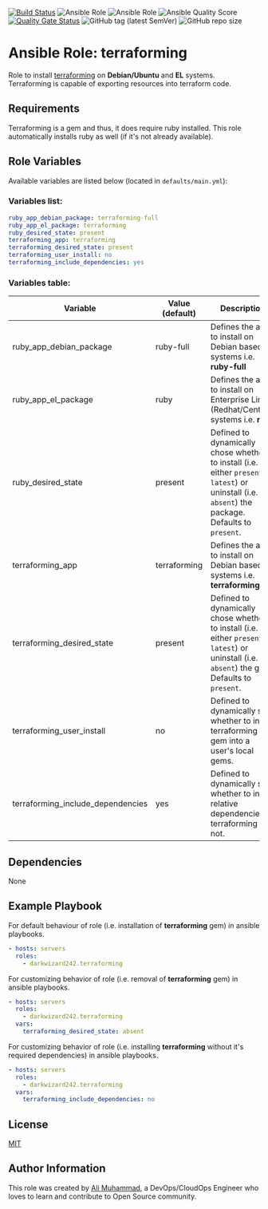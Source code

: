 [![Build Status](https://travis-ci.com/darkwizard242/ansible-role-terraforming.svg?branch=master)](https://travis-ci.com/darkwizard242/ansible-role-terraforming) ![Ansible Role](https://img.shields.io/ansible/role/46002?color=dark%20green%20) ![Ansible Role](https://img.shields.io/ansible/role/d/46002?label=role%20downloads) ![Ansible Quality Score](https://img.shields.io/ansible/quality/46002?label=ansible%20quality%20score) [![Quality Gate Status](https://sonarcloud.io/api/project_badges/measure?project=ansible-role-terraforming&metric=alert_status)](https://sonarcloud.io/dashboard?id=ansible-role-terraforming) ![GitHub tag (latest SemVer)](https://img.shields.io/github/tag/darkwizard242/ansible-role-terraforming?label=release) ![GitHub repo size](https://img.shields.io/github/repo-size/darkwizard242/ansible-role-terraforming?color=orange&style=flat-square)

# Ansible Role: terraforming

Role to install [terraforming](https://github.com/dtan4/terraforming) on **Debian/Ubuntu** and **EL** systems. Terraforming is capable of exporting resources into terraform code.

## Requirements

Terraforming is a gem and thus, it does require ruby installed. This role automatically installs ruby as well (if it's not already available).

## Role Variables

Available variables are listed below (located in `defaults/main.yml`):

### Variables list:

```yaml
ruby_app_debian_package: terraforming-full
ruby_app_el_package: terraforming
ruby_desired_state: present
terraforming_app: terraforming
terraforming_desired_state: present
terraforming_user_install: no
terraforming_include_dependencies: yes
```

### Variables table:

Variable                          | Value (default) | Description
--------------------------------- | --------------- | ----------------------------------------------------------------------------------------------------------------------------------------------------
ruby_app_debian_package           | ruby-full       | Defines the app to install on Debian based systems i.e. **ruby-full**
ruby_app_el_package               | ruby            | Defines the app to install on Enterprise Linux (Redhat/CentOS) systems i.e. **ruby**
ruby_desired_state                | present         | Defined to dynamically chose whether to install (i.e. either `present` or `latest`) or uninstall (i.e. `absent`) the package. Defaults to `present`.
terraforming_app                  | terraforming    | Defines the app to install on Debian based systems i.e. **terraforming**
terraforming_desired_state        | present         | Defined to dynamically chose whether to install (i.e. either `present` or `latest`) or uninstall (i.e. `absent`) the gem. Defaults to `present`.
terraforming_user_install         | no              | Defined to dynamically set whether to install terraforming gem into a user's local gems.
terraforming_include_dependencies | yes             | Defined to dynamically set whether to install relative dependencies of terraforming or not.

## Dependencies

None

## Example Playbook

For default behaviour of role (i.e. installation of **terraforming** gem) in ansible playbooks.

```yaml
- hosts: servers
  roles:
    - darkwizard242.terraforming
```

For customizing behavior of role (i.e. removal of **terraforming** gem) in ansible playbooks.

```yaml
- hosts: servers
  roles:
    - darkwizard242.terraforming
  vars:
    terraforming_desired_state: absent
```

For customizing behavior of role (i.e. installing **terraforming** without it's required dependencies) in ansible playbooks.

```yaml
- hosts: servers
  roles:
    - darkwizard242.terraforming
  vars:
    terraforming_include_dependencies: no
```

## License

[MIT](https://github.com/darkwizard242/ansible-role-terraforming/blob/master/LICENSE)

## Author Information

This role was created by [Ali Muhammad](https://www.linkedin.com/in/ali-muhammad-759791130/), a DevOps/CloudOps Engineer who loves to learn and contribute to Open Source community.
